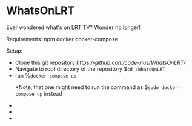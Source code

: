 # WhatsOnLRT
Ever wondered what's on LRT TV? Wonder no longer!

Requirements:
  npm
  docker
  docker-compose
  
Setup:

<ul>
  <li>Clone this git repository <i>https://github.com/code-rius/WhatsOnLRT/</i></li>
  <li>Navigate to root directory of the repository  $<code>cd /WhatsOnLRT</code></li>
  <li>run %<code>docker-compose up</code>
    <p>
      *Note, that one might need to run the command as $<code>sudo docker-compose up</code> instead
    </p>
  </li>
  <li></li>
  <li></li>
  <li></li>
  
</ul>
  

  
